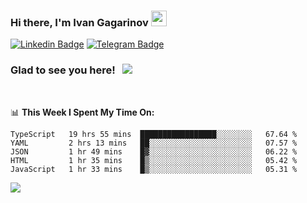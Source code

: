 ### Hi there, I'm Ivan Gagarinov <img src="https://media.giphy.com/media/hvRJCLFzcasrR4ia7z/giphy.gif" width="25px">

[![Linkedin Badge](https://img.shields.io/badge/-LinkedIn-0e76a8?style=flat-square&logo=Linkedin&logoColor=white)](https://linkedin.com/in/ivan-gagarinov-142ba3141/)
[![Telegram Badge](https://img.shields.io/badge/-Telegram-0088cc?style=flat-square&logo=Telegram&logoColor=white)](https://t.me/igagarinov)

### Glad to see you here! &nbsp; ![](https://visitor-badge.glitch.me/badge?page_id=dzencot.dzencot)

</br>

📊 **This Week I Spent My Time On:**
<!--START_SECTION:waka-->
```text
TypeScript   19 hrs 55 mins  █████████████████░░░░░░░░   67.64 % 
YAML         2 hrs 13 mins   ██░░░░░░░░░░░░░░░░░░░░░░░   07.57 % 
JSON         1 hr 49 mins    █▓░░░░░░░░░░░░░░░░░░░░░░░   06.22 % 
HTML         1 hr 35 mins    █▒░░░░░░░░░░░░░░░░░░░░░░░   05.42 % 
JavaScript   1 hr 33 mins    █▒░░░░░░░░░░░░░░░░░░░░░░░   05.31 % 
```
<!--END_SECTION:waka-->

[![](https://github-readme-stats.vercel.app/api?username=dzencot&theme=gruvbox)](https://github.com/dzencot)
